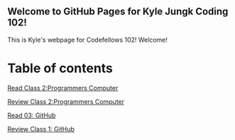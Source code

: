 ## Welcome to GitHub Pages for Kyle Jungk Coding 102!

This is Kyle's webpage for Codefellows 102! Welcome!

# Table of contents

[Read Class 2:Programmers Computer](https://averion305.github.io/reading-notes/Read02CodersComputer)

[Review Class 2:Programmers Computer](https://averion305.github.io/reading-notes/ReviewClass2)

[Read 03: GitHub](https://averion305.github.io/reading-notes/read03)

[Review Class 1: GitHub](https://averion305.github.io/reading-notes/review_class_1)
